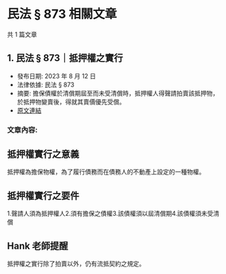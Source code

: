 # 民法 § 873 相關文章

共 1 篇文章

## 1. 民法 § 873｜抵押權之實行

- 發布日期: 2023 年 8 月 12 日
- 法律依據: 民法 § 873
- 摘要: 擔保債權於清償期屆至而未受清償時，抵押權人得聲請拍賣該抵押物，於抵押物變賣後，得就其賣價優先受償。
- [原文連結](https://www.jasper-realestate.com/%e6%b0%91%e6%b3%95-873-%e6%8a%b5%e6%8a%bc_%e6%ac%8a-%e4%b9%8b%e5%af%a6%e8%a1%8c/)

### 文章內容:

## 抵押權實行之意義

抵押權為擔保物權，為了履行債務而在債務人的不動產上設定的一種物權。

## 抵押權實行之要件

1.聲請人須為抵押權人2.須有擔保之債權3.該債權須以屆清償期4.該債權須未受清償

## Hank 老師提醒

抵押權之實行除了拍賣以外，仍有流抵契約之規定。